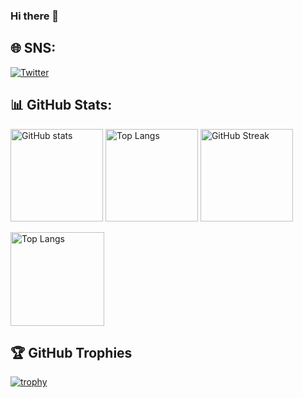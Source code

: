 ### Hi there 👋
  
## 🌐 SNS:
[![Twitter](https://img.shields.io/badge/Twitter-%231DA1F2.svg?logo=Twitter&logoColor=white)](https://twitter.com/T_YT77) 

## 📊 GitHub Stats:

<p align="left"> 
  <img alt="GitHub stats" height="148px" src="https://github-readme-stats.vercel.app/api?username=TYT77&count_private=true&show_icons=true&theme=dark" />
  <img alt="Top Langs" height="148px" src="https://github-readme-stats.vercel.app/api/top-langs/?username=TYT77&layout=compact&theme=dark" />
  <img alt="GitHub Streak" height="148px" src="http://github-readme-streak-stats.herokuapp.com?user=TYT77&theme=dark" />
</p>
<img alt="Top Langs" height="150px" src="http://github-profile-summary-cards.vercel.app/api/cards/profile-details?username=TYT77&theme=dark" />

<!--
[![yukke GitHub stats](https://github-readme-stats.vercel.app/api?username=TYT77&count_private=true&show_icons=true&theme=dark)](https://github.com/anuraghazra/github-readme-stats)
[![Top Langs](https://github-readme-stats.vercel.app/api/top-langs/?username=TYT77&layout=compact&theme=dark)](https://github.com/anuraghazra/github-readme-stats)
[![](http://github-profile-summary-cards.vercel.app/api/cards/profile-details?username=TYT77&theme=dark)](https://github-profile-summary-cards.vercel.app/demo.html)
[![GitHub Streak](http://github-readme-streak-stats.herokuapp.com?user=TYT77&theme=dark)](https://git.io/streak-stats)
-->

## 🏆 GitHub Trophies
[![trophy](https://github-profile-trophy.vercel.app/?username=TYT77&theme=dracula&column=7)](https://github.com/ryo-ma/github-profile-trophy)

<!--
**TYT77/TYT77** is a ✨ _special_ ✨ repository because its `README.md` (this file) appears on your GitHub profile.

Here are some ideas to get you started:

- 🔭 I’m currently working on ...
- 🌱 I’m currently learning ...
- 👯 I’m looking to collaborate on ...
- 🤔 I’m looking for help with ...
- 💬 Ask me about ...
- 📫 How to reach me: ...
- 😄 Pronouns: ...
- ⚡ Fun fact: ...
-->

